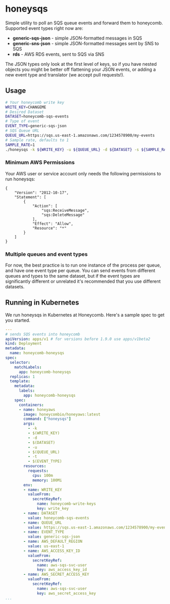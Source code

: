 # honeysqs

Simple utility to poll an SQS queue events and forward them to honeycomb. Supported event types right now are:

- **generic-sqs-json** - simple JSON-formatted messages in SQS
- **generic-sns-json** - simple JSON-formatted messages sent by SNS to SQS
- **rds** - AWS RDS events, sent to SQS via SNS

The JSON types only look at the first level of keys, so if you have nested objects you might be better off flattening your JSON events, or adding a new event type and translator (we accept pull requests!).

## Usage

```bash
# Your honeycomb write key
WRITE_KEY=CHANGEME
# Desired Dataset
DATASET=honeycomb-sqs-events
# Type of event
EVENT_TYPE=generic-sqs-json
# SQS Queue URL
QUEUE_URL=https://sqs.us-east-1.amazonaws.com/1234578900/my-events
# Sample rate, defaults to 1
SAMPLE_RATE=1
./honeysqs -k ${WRITE_KEY} -u ${QUEUE_URL} -d ${DATASET} -s ${SAMPLE_RATE} -t ${EVENT_TYPE}
```

### Minimum AWS Permissions

Your AWS user or service account only needs the following permissions to run honeysqs:

```
{
    "Version": "2012-10-17",
    "Statement": [
        {
            "Action": [
                "sqs:ReceiveMessage",
                "sqs:DeleteMessage"
            ],
            "Effect": "Allow",
            "Resource": "*"
        }
    ]
}
```

### Multiple queues and event types

For now, the best practice is to run one instance of the process per queue, and have one event type per queue. You can send events from different queues and types to the same dataset, but if the event types are significantly different or unrelated it's recommended that you use different datasets.

## Running in Kubernetes

We run honeysqs in Kubernetes at Honeycomb. Here's a sample spec to get you started.

```yaml
---
# sends SQS events into honeycomb
apiVersion: apps/v1 # for versions before 1.9.0 use apps/v1beta2
kind: Deployment
metadata:
  name: honeycomb-honeysqs
spec:
  selector:
    matchLabels:
      app: honeycomb-honeysqs
  replicas: 1
  template:
    metadata:
      labels:
        app: honeycomb-honeysqs
    spec:
      containers:
      - name: honeyaws
        image: honeycombio/honeyaws:latest
        command: ["honeysqs"]
        args:
          - -k
          - $(WRITE_KEY)
          - -d
          - $(DATASET)
          - -u
          - $(QUEUE_URL)
          - -t
          - $(EVENT_TYPE)
        resources:
          requests:
            cpu: 100m
            memory: 100Mi
        env:
        - name: WRITE_KEY
          valueFrom:
            secretKeyRef:
              name: honeycomb-write-keys
              key: write_key
        - name: DATASET
          value: honeycomb-sqs-events
        - name: QUEUE_URL
          value: https://sqs.us-east-1.amazonaws.com/1234578900/my-events
        - name: EVENT_TYPE
          value: generic-sqs-json
        - name: AWS_DEFAULT_REGION
          value: us-east-1
        - name: AWS_ACCESS_KEY_ID
          valueFrom:
            secretKeyRef:
              name: aws-sqs-svc-user
              key: aws_access_key_id
        - name: AWS_SECRET_ACCESS_KEY
          valueFrom:
            secretKeyRef:
              name: aws-sqs-svc-user
              key: aws_secret_access_key
...

```


